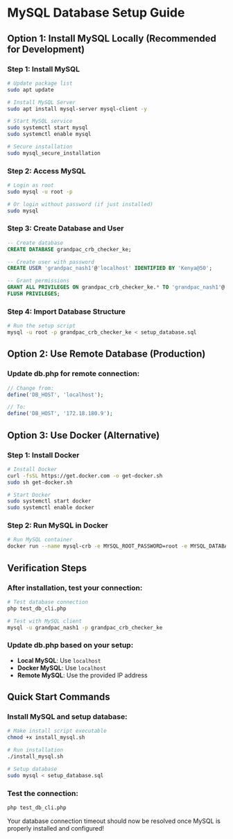 # MySQL Database Setup Guide

## Option 1: Install MySQL Locally (Recommended for Development)

### Step 1: Install MySQL
```bash
# Update package list
sudo apt update

# Install MySQL Server
sudo apt install mysql-server mysql-client -y

# Start MySQL service
sudo systemctl start mysql
sudo systemctl enable mysql

# Secure installation
sudo mysql_secure_installation
```

### Step 2: Access MySQL
```bash
# Login as root
sudo mysql -u root -p

# Or login without password (if just installed)
sudo mysql
```

### Step 3: Create Database and User
```sql
-- Create database
CREATE DATABASE grandpac_crb_checker_ke;

-- Create user with password
CREATE USER 'grandpac_nash1'@'localhost' IDENTIFIED BY 'Kenya@50';

-- Grant permissions
GRANT ALL PRIVILEGES ON grandpac_crb_checker_ke.* TO 'grandpac_nash1'@'localhost';
FLUSH PRIVILEGES;
```

### Step 4: Import Database Structure
```bash
# Run the setup script
mysql -u root -p grandpac_crb_checker_ke < setup_database.sql
```

## Option 2: Use Remote Database (Production)

### Update db.php for remote connection:
```php
// Change from:
define('DB_HOST', 'localhost');

// To:
define('DB_HOST', '172.18.180.9');
```

## Option 3: Use Docker (Alternative)

### Step 1: Install Docker
```bash
# Install Docker
curl -fsSL https://get.docker.com -o get-docker.sh
sudo sh get-docker.sh

# Start Docker
sudo systemctl start docker
sudo systemctl enable docker
```

### Step 2: Run MySQL in Docker
```bash
# Run MySQL container
docker run --name mysql-crb -e MYSQL_ROOT_PASSWORD=root -e MYSQL_DATABASE=grandpac_crb_checker_ke -e MYSQL_USER=grandpac_nash1 -e MYSQL_PASSWORD=Kenya@50 -p 3306:3306 -d mysql:latest
```

## Verification Steps

### After installation, test your connection:
```bash
# Test database connection
php test_db_cli.php

# Test with MySQL client
mysql -u grandpac_nash1 -p grandpac_crb_checker_ke
```

### Update db.php based on your setup:
- **Local MySQL**: Use `localhost`
- **Docker MySQL**: Use `localhost`
- **Remote MySQL**: Use the provided IP address

## Quick Start Commands

### Install MySQL and setup database:
```bash
# Make install script executable
chmod +x install_mysql.sh

# Run installation
./install_mysql.sh

# Setup database
sudo mysql < setup_database.sql
```

### Test the connection:
```bash
php test_db_cli.php
```

Your database connection timeout should now be resolved once MySQL is properly installed and configured!
